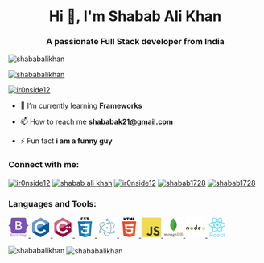 <h1 align="center">Hi 👋, I'm Shabab Ali Khan</h1>
<h3 align="center">A passionate Full Stack developer from India</h3>

<p align="left"> <img src="https://komarev.com/ghpvc/?username=shababalikhan&label=Profile%20views&color=0e75b6&style=flat" alt="shababalikhan" /> </p>

<p align="left"> <a href="https://github.com/ryo-ma/github-profile-trophy"><img src="https://github-profile-trophy.vercel.app/?username=shababalikhan" alt="shababalikhan" /></a> </p>

<p align="left"> <a href="https://twitter.com/ir0nside12" target="blank"><img src="https://img.shields.io/twitter/follow/ir0nside12?logo=twitter&style=for-the-badge" alt="ir0nside12" /></a> </p>

- 🌱 I’m currently learning **Frameworks**

- 📫 How to reach me **shababak21@gmail.com**

- ⚡ Fun fact **i am a funny guy**

<h3 align="left">Connect with me:</h3>
<p align="left">
<a href="https://twitter.com/ir0nside12" target="blank"><img align="center" src="https://raw.githubusercontent.com/rahuldkjain/github-profile-readme-generator/master/src/images/icons/Social/twitter.svg" alt="ir0nside12" height="30" width="40" /></a>
<a href="https://linkedin.com/in/shabab ali khan" target="blank"><img align="center" src="https://raw.githubusercontent.com/rahuldkjain/github-profile-readme-generator/master/src/images/icons/Social/linked-in-alt.svg" alt="shabab ali khan" height="30" width="40" /></a>
<a href="https://instagram.com/ir0nside12" target="blank"><img align="center" src="https://raw.githubusercontent.com/rahuldkjain/github-profile-readme-generator/master/src/images/icons/Social/instagram.svg" alt="ir0nside12" height="30" width="40" /></a>
<a href="https://www.codechef.com/users/shabab1728" target="blank"><img align="center" src="https://cdn.jsdelivr.net/npm/simple-icons@3.1.0/icons/codechef.svg" alt="shabab1728" height="30" width="40" /></a>
<a href="https://www.hackerrank.com/shabab1728" target="blank"><img align="center" src="https://raw.githubusercontent.com/rahuldkjain/github-profile-readme-generator/master/src/images/icons/Social/hackerrank.svg" alt="shabab1728" height="30" width="40" /></a>
</p>

<h3 align="left">Languages and Tools:</h3>
<p align="left"> <a href="https://getbootstrap.com" target="_blank" rel="noreferrer"> <img src="https://raw.githubusercontent.com/devicons/devicon/master/icons/bootstrap/bootstrap-plain-wordmark.svg" alt="bootstrap" width="40" height="40"/> </a> <a href="https://www.cprogramming.com/" target="_blank" rel="noreferrer"> <img src="https://raw.githubusercontent.com/devicons/devicon/master/icons/c/c-original.svg" alt="c" width="40" height="40"/> </a> <a href="https://www.w3schools.com/cpp/" target="_blank" rel="noreferrer"> <img src="https://raw.githubusercontent.com/devicons/devicon/master/icons/cplusplus/cplusplus-original.svg" alt="cplusplus" width="40" height="40"/> </a> <a href="https://www.w3schools.com/css/" target="_blank" rel="noreferrer"> <img src="https://raw.githubusercontent.com/devicons/devicon/master/icons/css3/css3-original-wordmark.svg" alt="css3" width="40" height="40"/> </a> <a href="https://www.electronjs.org" target="_blank" rel="noreferrer"> <img src="https://raw.githubusercontent.com/devicons/devicon/master/icons/electron/electron-original.svg" alt="electron" width="40" height="40"/> </a> <a href="https://www.w3.org/html/" target="_blank" rel="noreferrer"> <img src="https://raw.githubusercontent.com/devicons/devicon/master/icons/html5/html5-original-wordmark.svg" alt="html5" width="40" height="40"/> </a> <a href="https://developer.mozilla.org/en-US/docs/Web/JavaScript" target="_blank" rel="noreferrer"> <img src="https://raw.githubusercontent.com/devicons/devicon/master/icons/javascript/javascript-original.svg" alt="javascript" width="40" height="40"/> </a> <a href="https://www.mongodb.com/" target="_blank" rel="noreferrer"> <img src="https://raw.githubusercontent.com/devicons/devicon/master/icons/mongodb/mongodb-original-wordmark.svg" alt="mongodb" width="40" height="40"/> </a> <a href="https://nodejs.org" target="_blank" rel="noreferrer"> <img src="https://raw.githubusercontent.com/devicons/devicon/master/icons/nodejs/nodejs-original-wordmark.svg" alt="nodejs" width="40" height="40"/> </a> <a href="https://reactjs.org/" target="_blank" rel="noreferrer"> <img src="https://raw.githubusercontent.com/devicons/devicon/master/icons/react/react-original-wordmark.svg" alt="react" width="40" height="40"/> </a> </p>

<p><img align="left" src="https://github-readme-stats.vercel.app/api/top-langs?username=shababalikhan&show_icons=true&locale=en&layout=compact" alt="shababalikhan" /></p>

<p>&nbsp;<img align="center" src="https://github-readme-stats.vercel.app/api?username=shababalikhan&show_icons=true&locale=en" alt="shababalikhan" /></p>

